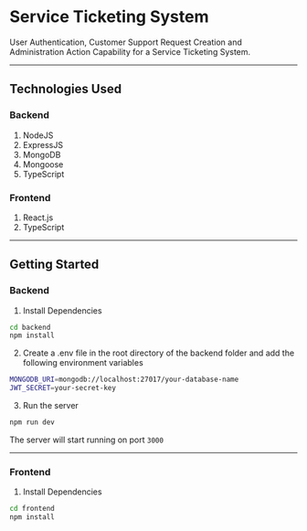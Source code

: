 # Service Ticketing System

User Authentication, Customer Support Request Creation and Administration Action Capability for a Service Ticketing System.

___

## Technologies Used

### Backend

1. NodeJS
2. ExpressJS
3. MongoDB
4. Mongoose
5. TypeScript

### Frontend

1. React.js
2. TypeScript

---

## Getting Started

### Backend

1. Install Dependencies

```bash
cd backend
npm install
```

2. Create a .env file in the root directory of the backend folder and add the following environment variables

```bash
MONGODB_URI=mongodb://localhost:27017/your-database-name
JWT_SECRET=your-secret-key
```

3. Run the server

```bash
npm run dev
```

The server will start running on port `3000`

---

### Frontend

1. Install Dependencies

```bash
cd frontend
npm install
```
